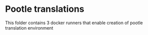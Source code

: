 # Pootle translations

This folder contains 3 docker runners that enable creation of pootle translation environment
